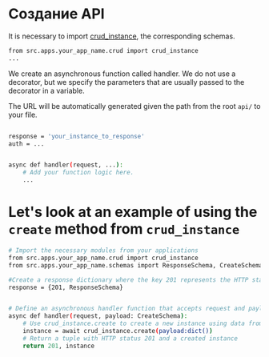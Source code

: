 # Создание API

It is necessary to import [crud_instance](https://git.unicon.uz/j.rabbimov/django-ninja-template/-/blob/docs/docs/CREATING_CRUD.md), the corresponding schemas.
```bash
from src.apps.your_app_name.crud import crud_instance
...
```



We create an asynchronous function called handler. We do not use a decorator, but we specify the parameters that are usually passed to the decorator in a variable.

The URL will be automatically generated given the path from the root `api/` to your file.
```bash

response = 'your_instance_to_response'
auth = ...


async def handler(request, ...):
    # Add your function logic here.
    ...

```

# Let's look at an example of using the `create` method from `crud_instance`

```bash
# Import the necessary modules from your applications
from src.apps.your_app_name.crud import crud_instance
from src.apps.your_app_name.schemas import ResponseSchema, CreateSchema

#Create a response dictionary where the key 201 represents the HTTP status and the ResponseSchema value represents the response schema
response = {201, ResponseSchema}


# Define an asynchronous handler function that accepts request and payload data
async def handler(request, payload: CreateSchema):
    # Use crud_instance.create to create a new instance using data from payload
    instance = await crud_instance.create(payload:dict())
    # Return a tuple with HTTP status 201 and a created instance
    return 201, instance
```